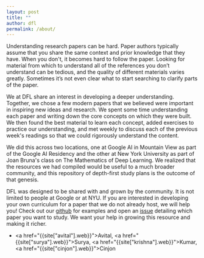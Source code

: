 ```yaml
---
layout: post
title: ""
author: dfl
permalink: /about/
---
```


Understanding research papers can be hard. Paper authors typically assume that 
you share the same context and prior knowledge that they have. When you don't, 
it becomes hard to follow the paper. Looking for material from which to 
understand all of the references you don’t understand can be tedious, and the 
quality of different materials varies greatly. Sometimes it’s not even clear 
what to start searching to clarify parts of the paper.

We at DFL share an interest in developing a deeper understanding. Together, we 
chose a few modern papers that we believed were important in inspiring new ideas 
and research. We spent some time understanding each paper and writing down the 
core concepts on which they were built. We then found the best material to 
learn each concept, added exercises to practice our understanding, and met 
weekly to discuss each of the previous week's readings so that we could 
rigorously understand the content. 

We did this across two locations, one at Google AI in Mountain View as part of 
the Google AI Residency and the other at New York University as part of Joan 
Bruna's class on The Mathematics of Deep Learning. We realized that the resources 
we had compiled would be useful to a much broader community, and this repository 
of depth-first study plans is the outcome of that genesis.

DFL was designed to be shared with and grown by the community. It is not limited
to people at Google or at NYU. If you are interested in developing your own 
curriculum for a paper that we do not already host, we will help you! Check out our
<a href="https://github.com/depthfirstlearning/depthfirstlearning.com#contributing">github</a>
for examples and open an <a href="https://github.com/depthfirstlearning/depthfirstlearning.com/issues">issue</a>
detailing which paper you want to study. We want your help in growing this resource
and making it richer.

- <a href="{{site["avital"].web}}">Avital</a>, <a href="{{site["surya"].web}}">Surya</a>, 
<a href="{{site["krishna"].web}}">Kumar</a>, <a href="{{site["cinjon"].web}}">Cinjon</a>

